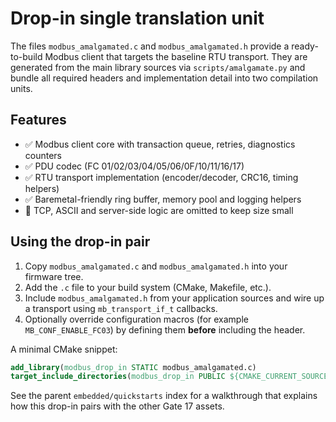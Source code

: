 # Drop-in single translation unit

The files `modbus_amalgamated.c` and `modbus_amalgamated.h` provide a ready-to-build
Modbus client that targets the baseline RTU transport. They are generated from the
main library sources via `scripts/amalgamate.py` and bundle all required headers
and implementation detail into two compilation units.

## Features

- ✅ Modbus client core with transaction queue, retries, diagnostics counters
- ✅ PDU codec (FC 01/02/03/04/05/06/0F/10/11/16/17)
- ✅ RTU transport implementation (encoder/decoder, CRC16, timing helpers)
- ✅ Baremetal-friendly ring buffer, memory pool and logging helpers
- 🚫 TCP, ASCII and server-side logic are omitted to keep size small

## Using the drop-in pair

1. Copy `modbus_amalgamated.c` and `modbus_amalgamated.h` into your firmware tree.
2. Add the `.c` file to your build system (CMake, Makefile, etc.).
3. Include `modbus_amalgamated.h` from your application sources and wire up a
   transport using `mb_transport_if_t` callbacks.
4. Optionally override configuration macros (for example `MB_CONF_ENABLE_FC03`)
   by defining them **before** including the header.

A minimal CMake snippet:

```cmake
add_library(modbus_drop_in STATIC modbus_amalgamated.c)
target_include_directories(modbus_drop_in PUBLIC ${CMAKE_CURRENT_SOURCE_DIR})
```

See the parent `embedded/quickstarts` index for a walkthrough that explains how
this drop-in pairs with the other Gate 17 assets.
